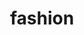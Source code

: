 ---
# Feel free to add content and custom Front Matter to this file.
# To modify the layout, see https://jekyllrb.com/docs/themes/#overriding-theme-defaults

layout: home-fashion
title: fashion
category: Fashion
permalink: /fashion/
---
